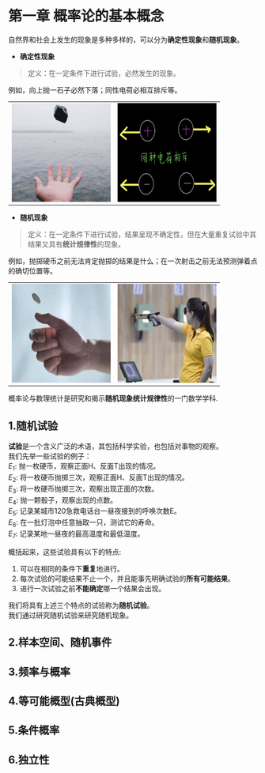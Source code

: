 # 第一章 概率论的基本概念
自然界和社会上发生的现象是多种多样的，可以分为**确定性现象**和**随机现象**。

- **确定性现象**
> 定义：在一定条件下进行试验，必然发生的现象。

例如，向上抛一石子必然下落；同性电荷必相互排斥等。
    
<table align=center><tr>
<td><img src=imgs/rock.png  width=200 height=200></td>
<td><img src=imgs/charge.png  width=200 height=200></td>
</tr></table>

- **随机现象**
> 定义：在一定条件下进行试验，结果呈现不确定性，但在大量重复试验中其结果又具有**统计规律性**的现象。 
 
例如，抛掷硬币之前无法肯定抛掷的结果是什么；在一次射击之前无法预测弹着点的确切位置等。
<table align=center><tr>
<td><img src=imgs/coin.png  width=200 height=200></td>
<td><img src=imgs/shoot.png  width=200 height=200></td>
</tr></table>


概率论与数理统计是研究和揭示**随机现象统计规律性**的一门数学学科.

## 1.随机试验
**试验**是一个含义广泛的术语，其包括科学实验，也包括对事物的观察。  
我们先举一些试验的例子：  
$E_1$: 抛一枚硬币，观察正面H、反面T出现的情况。  
$E_2$: 将一枚硬币抛掷三次，观察正面H、反面T出现的情况。  
$E_3$: 将一枚硬币抛掷三次，观察出现正面的次数。  
$E_4$: 抛一颗骰子，观察出现的点数。  
$E_5$: 记录某城市120急救电话台一昼夜接到的呼唤次数E。  
$E_6$: 在一批灯泡中任意抽取一只，测试它的寿命。  
$E_7$: 记录某地一昼夜的最高温度和最低温度。  

概括起来，这些试验具有以下的特点:  
1. 可以在相同的条件下**重复**地进行。
2. 每次试验的可能结果不止一个，并且能事先明确试验的**所有可能结果**。
3. 进行一次试验之前**不能确定**哪一个结果会出现。

我们将具有上述三个特点的试验称为**随机试验**。  
我们通过研究随机试验来研究随机现象。


## 2.样本空间、随机事件



## 3.频率与概率
## 4.等可能概型(古典概型) 
## 5.条件概率
## 6.独立性
